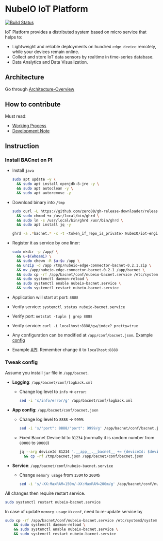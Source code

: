 # NubeIO IoT Platform

[![Build Status](https://jenkins.nube-io.com/buildStatus/icon?job=NubeIO/iot-engine/master)](https://jenkins.nube-io.com/job/NubeIO/iot-engine/master)

IoT Platform provides a distributed system based on micro service that helps to:

- Lightweight and reliable deployments on hundred `edge device` remotely, while your devices remain online.
- Collect and store IoT data sensors by realtime in time-series database.
- Data Analytics and Data Visualization.

## Architecture

Go through [Architecture-Overview](https://github.com/NubeIO/iot-engine/wiki/Architecture-Overview)

## How to contribute

Must read:
- [Working Process](https://github.com/NubeIO/iot-engine/wiki/Working-Process)
- [Development Note](https://github.com/NubeIO/iot-engine/wiki/Development-Note)

## Instruction 

### Install BACnet on PI

- Install `java`
  ```bash
  sudo apt update -y \
    && sudo apt install openjdk-8-jre -y \
    && sudo apt autoclean -y \
    && sudo apt autoremove -y
  ```
- Download binary into `/tmp`

  ```bash
  sudo curl -L https://github.com/zero88/gh-release-downloader/releases/download/v1.1.1/ghrd -o /usr/local/bin/ghrd \
    && sudo chmod +x /usr/local/bin/ghrd \
    && sudo ln -s /usr/local/bin/ghrd /usr/bin/ghrd \
    && sudo apt install jq -y
  
  ghrd -a .*bacnet.* -x -t <token_if_repo_is_private> NubeIO/iot-engine -o /tmp
  ```

- Register it as service by one liner:

  ```bash
  sudo mkdir -p /app/ \
    && u=$(whoami) \
    && sudo chown -R $u:$u /app \
    && unzip -d /app /tmp/nubeio-edge-connector-bacnet-0.2.1.zip \
    && mv /app/nubeio-edge-connector-bacnet-0.2.1 /app/bacnet \
    && sudo cp -rf /app/bacnet/conf/nubeio-bacnet.service /etc/systemd/system \
    && sudo systemctl daemon-reload \
    && sudo systemctl enable nubeio-bacnet.service \
    && sudo systemctl restart nubeio-bacnet.service
  ```

- Application will start at port: `8888`
- Verify service: `systemctl status nubeio-bacnet.service`
- Verify port: `netstat -tupln | grep 8888`
- Verify service: `curl -i localhost:8888/gw/index?_pretty=true`
- Any configuration can be modified at `/app/conf/bacnet.json`.
  Example [config](https://github.com/NubeIO/iot-engine/blob/f946182ade3d968eff929b6189ceb97360656ace/edge/connector/bacnet/src/main/resources/bacnet.json)
- Example [API](https://documenter.getpostman.com/view/670606/RWguwGk8#6a83deec-896d-4052-abf3-4e8e26753d66). Remember
  change it to `localhost:8888`

### Tweak config

Assume you install `jar` file in `/app/bacnet`.

- **Logging**: `/app/bacnet/conf/logback.xml`
    - Change log level to `info` => `error`:

      ```bash
      sed -i 's/info/error/g' /app/bacnet/conf/logback.xml
      ```

- **App config**: `/app/bacnet/conf/bacnet.json`
    - Change log level to `8888` => `9999`:

      ```bash
      sed -i 's/"port": 8888/"port": 9999/g' /app/bacnet/conf/bacnet.json
      ```

    - Fixed Bacnet Device Id to `81234` (normally it is random number from `80000` to `90000`)

      ```bash
      jq --arg deviceId 81234 '.__app__.__bacnet__ += {deviceId: $deviceId}' < conf/bacnet.json > /tmp/bacnet.json \
        && cp -rf /tmp/bacnet.json /app/bacnet/conf/bacnet.json
      ```

- **Service**: `/app/bacnet/conf/nubeio-bacnet.service`
    - Change `memory usage` from `150M` to `200Mb`

      ```bash
      sed -i 's/-XX:MaxRAM=150m/-XX:MaxRAM=200m/g' /app/bacnet/conf/nubeio-bacnet.service
      ```

All changes then require restart service.

```bash
sudo systemctl restart nubeio-bacnet.service
```

In case of update `memory usage` in `conf`, need to re-update service by

```bash
sudo cp -rf /app/bacnet/conf/nubeio-bacnet.service /etc/systemd/system \
    && sudo systemctl daemon-reload \
    && sudo systemctl enable nubeio-bacnet.service \
    && sudo systemctl restart nubeio-bacnet.service
```
